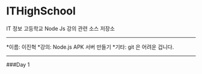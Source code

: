 # ITHighSchool
IT 정보 고등학교 Node Js 강의 관련 소스 저장소

---

*이름: 이진혁 
*강의: Node.js APK 서버 만들기
*기타: git 은 어려운 겁니다.

---
###Day 1
